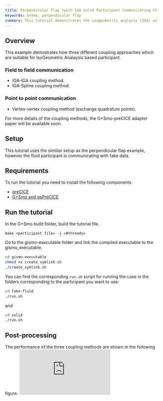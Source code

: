 ```yaml
---
title: Perpendicular Flap (with IGA Solid Participant Communicating Stress Data)
keywords: G+Smo, perpendicular flap
summary: This tutorial demonstrates the isogeometric analysis (IGA) solid solver version of the “Perpendicular Flap” tutorial. It focuses on using G+Smo to handle solid-structure interactions by exchanging stress data during simulations.
---
```



## Overview

This example demostrates how three different coupling approaches which are suitable for IsoGeometric Analaysis based participant.
### Field to field communication
- IGA-IGA coupling method.
- IGA-Spline coupling method.

### Point to point communication
- Vertex-vertex coupling method (exchange quadrature points).

For more details of the coupling methods, the G+Smo-preCICE adapter paper will be available soon.

## Setup
This tutorial uses the similiar setup as the perpendicular flap example, however the fluid participant is communicating with fake data.

## Requirements

To run the tutorial you need to install the following components:
- [preCICE](https://precice.org/quickstart.html)
- [G+Smo and gsPreCICE](https://github.com/gismo/gismo)

## Run the tutorial

In the G+Smo build folder, build the tutorial file.

```
make <participant file> -j <#threads>
```

Go to the gismo-executable folder and link the compiled executable to the gismo_executable.

```bash
cd gismo-executable
chmod +x create_symlink.sh
./create_symlink.sh
```

You can find the corresponding `run.sh` script for running the case in the folders corresponding to the participant you want to use:

```bash
cd fake-fluid
./run.sh
```

and

```bash
cd solid
./run.sh
```

## Post-processing
The performance of the three coupling methods are shown in the following figure.
![Couping Methods Performance](https://github.com/Crazy-Rich-Meghan/gsPreCICE/blob/ghpage/examples/communication_time.pdf)

